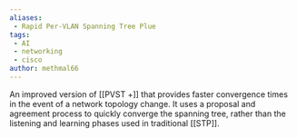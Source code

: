 ```yaml
---
aliases:
 - Rapid Per-VLAN Spanning Tree Plue
tags:
 - AI
 - networking
 - cisco
author: methmal66
---
```

An improved version of [[PVST +]] that provides faster convergence times in the event of a network topology change. It uses a proposal and agreement process to quickly converge the spanning tree, rather than the listening and learning phases used in traditional [[STP]].